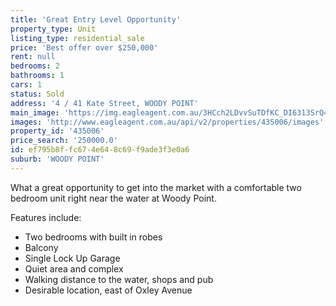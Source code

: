 ```yaml
---
title: 'Great Entry Level Opportunity'
property_type: Unit
listing_type: residential_sale
price: 'Best offer over $250,000'
rent: null
bedrooms: 2
bathrooms: 1
cars: 1
status: Sold
address: '4 / 41 Kate Street, WOODY POINT'
main_image: 'https://img.eagleagent.com.au/3HCch2LDvvSuTDfKC_DI6313SrQ=/1280x854/smart/https://s3-us-west-2.amazonaws.com/eagleagent-orig/images/6819714/106257421-image-M.jpg'
images: 'http://www.eagleagent.com.au/api/v2/properties/435006/images'
property_id: '435006'
price_search: '250000.0'
id: ef795b8f-fc67-4e64-8c69-f9ade3f3e0a6
suburb: 'WOODY POINT'
---
```

What a great opportunity to get into the market with a comfortable two bedroom unit right near the water at Woody Point.

Features include:

*  Two bedrooms with built in robes
*  Balcony
*  Single Lock Up Garage
*  Quiet area and complex
*  Walking distance to the water, shops and pub
*  Desirable location, east of Oxley Avenue